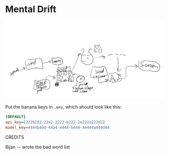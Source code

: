 # Mental Drift

![](doc/whiteboard1.png)

Put the banana keys in `.env`, which should look like this:

```ini
[DEFAULT]
api_key=2222b2d2-22a2-2222-b222-2e222a222d22
model_key=4444b4d4-44a4-4444-b444-4e444a444d44
```

CREDITS

Bijan -- wrote the bad word list